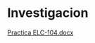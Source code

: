 # Investigacion
[Practica ELC-104.docx](https://github.com/SiriaBarrigaVillarrroel/Investigacion/files/11560217/Practica.ELC-104.docx)
